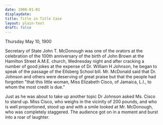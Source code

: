 ```yaml
---
date: 1000-01-01
displaydate: 
title: Title in Title Case
layout: plain-text
draft: false
---
```


Thursday May 10, 1900

Secretary of State John T. McDonough was one of the orators at the celebration of the 100th anniversary of the birth of John Brown at the Hamilton Street A.M.E. church, Wednesday night and after cracking a number of good jokes at the expense of Dr. William H Johnson, he began to speak of the passage of the Ellsberg School bill. Mr. McDonald said that Dr. Johnson and others were deserving of great praise but that the people had forgotten "that this little woman, Miss Elizabeth Cisco, of Jamaica, L.I., to whom the most credit is due."

Just as he was about to take up another topic Dr Johnson asked Ms. Cisco to stand up.
Miss Cisco, who weighs in the vicinity of 200 pounds, and who is well proportioned, stood up and with a smile looked at Mr. McDonough, who was completely staggered.
The audience got on in a moment and burst into a roar of laughter.
